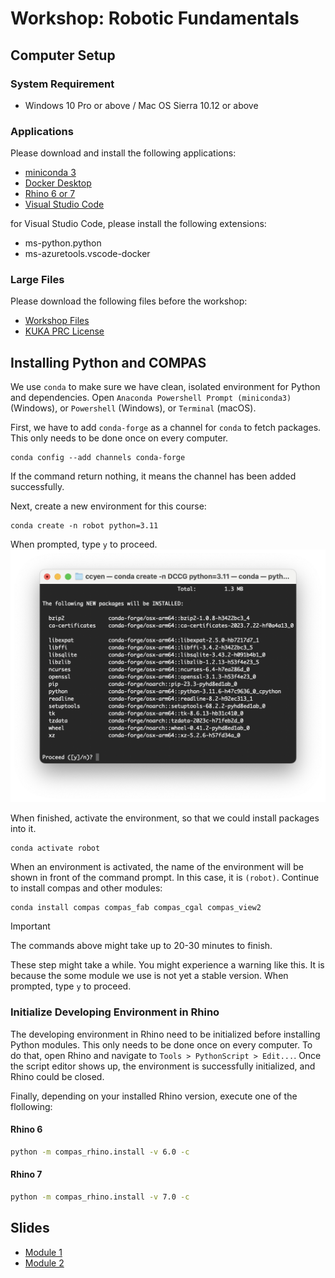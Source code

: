 # Workshop: Robotic Fundamentals

## Computer Setup
### System Requirement
- Windows 10 Pro or above / Mac OS Sierra 10.12 or above

### Applications
Please download and install the following applications:
* [miniconda 3](https://docs.conda.io/en/latest/miniconda.html)
* [Docker Desktop](https://www.docker.com/products/docker-desktop) 
* [Rhino 6 or 7](https://www.rhino3d.com/download)
* [Visual Studio Code](https://code.visualstudio.com/)

for Visual Studio Code, please install the following extensions:
* ms-python.python
* ms-azuretools.vscode-docker

### Large Files
Please download the following files before the workshop:
- [Workshop Files](https://drive.google.com/drive/folders/1159IfPik13sScniSJwjBX9LQlO-e-gGp?usp=sharing)
- [KUKA PRC License](https://cloud.rccn.dev/s/4Yj2ZGzQXQxyqED)


## Installing Python and COMPAS
We use `conda` to make sure we have clean, isolated environment for Python and dependencies.
Open `Anaconda Powershell Prompt (miniconda3)` (Windows), or `Powershell` (Windows),  or `Terminal` (macOS).

First, we have to add `conda-forge` as a channel for `conda` to fetch packages. This only needs to be done once on every computer.
```
conda config --add channels conda-forge
```
If the command return nothing, it means the channel has been added successfully.

Next, create a new environment for this course:
```
conda create -n robot python=3.11
```
When prompted, type `y` to proceed.
![conda_create_env](/Assets/imgs/conda_create_prompt.png)

When finished, activate the environment, so that we could install packages into it.
```
conda activate robot
```

When an environment is activated, the name of the environment will be shown in front of the command prompt. In this case, it is `(robot)`. Continue to install compas and other modules:
```
conda install compas compas_fab compas_cgal compas_view2
```

> [!IMPORTANT]  
> The commands above might take up to 20-30 minutes to finish.

These step might take a while. You might experience a warning like this. It is because the some module we use is not yet a stable version. When prompted, type `y` to proceed.

### Initialize Developing Environment in Rhino
The developing environment in Rhino need to be initialized before installing Python modules. This only needs to be done once on every computer. To do that, open Rhino and navigate to `Tools > PythonScript > Edit...`. Once the script editor shows up, the environment is successfully initialized, and Rhino could be closed.

Finally, depending on your installed Rhino version, execute one of the flollowing:

#### Rhino 6
```sh
python -m compas_rhino.install -v 6.0 -c
```

#### Rhino 7
```sh
python -m compas_rhino.install -v 7.0 -c
```

## Slides
- [Module 1](https://app.rccn.dev/slidev/KUKA)
- [Module 2](https://link.rccn.dev/wsrf)
